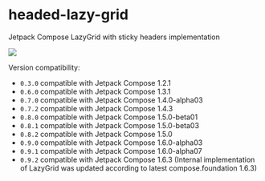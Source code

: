 # headed-lazy-grid
Jetpack Compose LazyGrid with sticky headers implementation

[![](https://jitpack.io/v/Hospes/headed-lazy-grid.svg)](https://jitpack.io/#Hospes/headed-lazy-grid)

Version compatibility:
* `0.3.0` compatible with Jetpack Compose 1.2.1
* `0.6.0` compatible with Jetpack Compose 1.3.1
* `0.7.0` compatible with Jetpack Compose 1.4.0-alpha03
* `0.7.2` compatible with Jetpack Compose 1.4.3
* `0.8.0` compatible with Jetpack Compose 1.5.0-beta01
* `0.8.1` compatible with Jetpack Compose 1.5.0-beta03
* `0.8.2` compatible with Jetpack Compose 1.5.0
* `0.9.0` compatible with Jetpack Compose 1.6.0-alpha03
* `0.9.1` compatible with Jetpack Compose 1.6.0-alpha07
* `0.9.2` compatible with Jetpack Compose 1.6.3 (Internal implementation of LazyGrid was updated according to latest compose.foundation 1.6.3)
